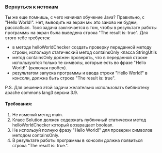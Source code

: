 
### Вернуться к истокам

Ты же еще помнишь, с чего начинал обучение Java? Правильно, с &quot;Hello World!&quot;. Нет, выводить на экран мы это заново не будем, расслабься.
Твоя задача заключается в том, чтобы в результате работы программы на экран была выведена строка &quot;The result is: true&quot;.
Для этого тебе требуется:
- в методе helloWorldChecker создать проверку переданной методу строки, используя статический метод containsOnly класса StringUtils
- метод containsOnly должен проверять, что в переданной строке используются только те символы, которые есть во фразе &quot;Hello World!&quot; (включая пробел).
- результатом запуска программы и ввода строки &quot;Hello World!&quot; в консоли, должна быть строка &quot;The result is: true&quot;.

P.S. Для решения этой задачи желательно использовать библиотеку apache commons lang3 версии 3.9.


#### Требования:
1.	Не изменяй метод main.
2.	Класс Solution должен содержать публичный статически метод helloWorldChecker который возвращает boolean.
3.	Не используй полную фразу &quot;Hello World!&quot; для проверки символов методом containsOnly.
4.	В результате работы программы в консоли должна появиться строка &quot;The result is: true.&quot;.


